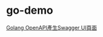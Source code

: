 # go-demo
[Golang OpenAPI產生Swagger UI頁面](https://matthung0807.blogspot.com/2022/03/go-web-openapi-swaggerui.html)
